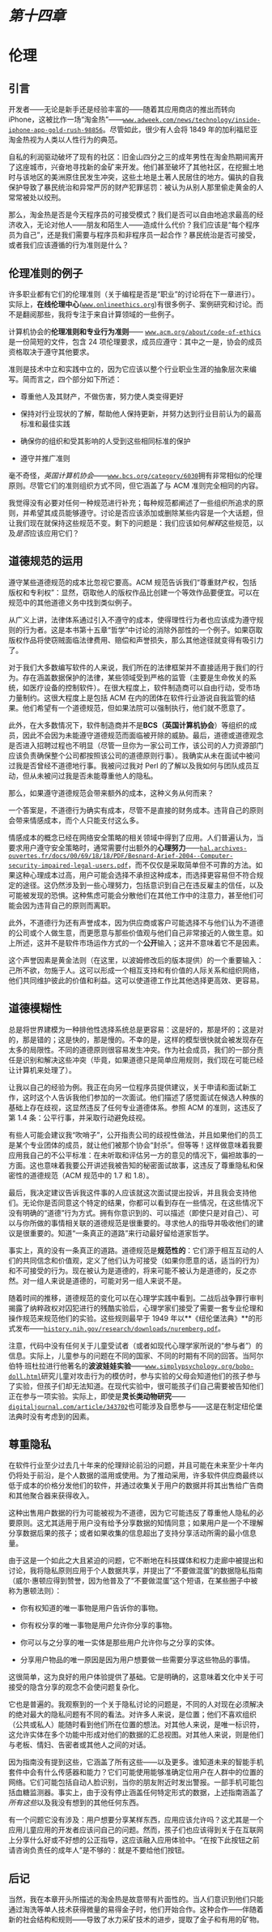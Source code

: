 # *第十四章*

# 伦理

## 引言

开发者——无论是新手还是经验丰富的——随着其应用商店的推出而转向 iPhone，这被比作一场“淘金热”——[`www.adweek.com/news/technology/inside-iphone-app-gold-rush-98856`](http://www.adweek.com/news/technology/inside-iphone-app-gold-rush-98856)。尽管如此，很少有人会将 1849 年的加利福尼亚淘金热视为人类以人性行为的典范。

自私的利润驱动破坏了现有的社区：旧金山四分之三的成年男性在淘金热期间离开了这座城市，兴奋地寻找新的金矿来开发。他们甚至破坏了其他社区，在挖掘土地时与该地区的美洲原住民发生冲突，这些土地是土著人民居住的地方。偏执的自我保护导致了暴民统治和异常严厉的财产犯罪惩罚：被认为从别人那里偷走黄金的人常常被处以绞刑。

那么，淘金热是否是今天程序员的可接受模式？我们是否可以自由地追求最高的经济收入，无论对他人——朋友和陌生人——造成什么代价？我们应该是“每个程序员为自己”，还是我们需要与程序员和非程序员一起合作？暴民统治是否可接受，或者我们应该遵循的行为准则是什么？

## 伦理准则的例子

许多职业都有它们的伦理准则（关于编程是否是“职业”的讨论将在下一章进行）。实际上，**在线伦理中心**([`www.onlineethics.org`](http://www.onlineethics.org))有很多例子、案例研究和讨论。而不是翻阅那些，我将专注于来自计算领域的一些例子。

计算机协会的**伦理准则和专业行为准则**—— [`www.acm.org/about/code-of-ethics`](http://www.acm.org/about/code-of-ethics)是一份简短的文件，包含 24 项伦理要求，成员应遵守：其中之一是，协会的成员资格取决于遵守其他要求。

准则是技术中立和实践中立的，因为它应该以整个行业职业生涯的抽象层次来编写。简而言之，四个部分如下所述：

+   尊重他人及其财产，不做伤害，努力使人类变得更好

+   保持对行业现状的了解，帮助他人保持更新，并努力达到行业目前认为的最高标准和最佳实践

+   确保你的组织和受其影响的人受到这些相同标准的保护

+   遵守并推广准则

毫不奇怪，*英国计算机协会*——[`www.bcs.org/category/6030`](http://www.bcs.org/category/6030)拥有非常相似的伦理原则。尽管它们的准则组织方式不同，但它涵盖了与 ACM 准则完全相同的内容。

我觉得没有必要对任何一种规范进行补充；每种规范都阐述了一些组织所追求的原则，并希望其成员能够遵守。讨论是否应该添加或删除某些内容是一个大话题，但让我们现在就保持这些规范不变。剩下的问题是：我们应该如何*解释*这些规范，以及*是否*应该应用它们？

## 道德规范的运用

遵守某些道德规范的成本比忽视它要高。ACM 规范告诉我们“尊重财产权，包括版权和专利权”：显然，窃取他人的版权作品比创建一个等效作品要便宜。可以在规范中的其他道德义务中找到类似例子。

从广义上讲，法律体系通过引入不遵守的成本，使得理性行为者也应该成为遵守规则的行为者。这是本书第十五章“哲学”中讨论的消除外部性的一个例子。如果窃取版权作品将使窃贼面临法律费用、赔偿和声誉损失，那么其他途径就变得有吸引力了。

对于我们大多数编写软件的人来说，我们所在的法律框架并不直接适用于我们的行为。存在涵盖数据保护的法律，某些领域受到严格的监管（主要是生命攸关的系统，如医疗设备的控制软件）。在很大程度上，软件制造商可以自由行动，受市场力量制约。这很大程度上是包括 ACM 在内的团体在软件行业游说自我监管的结果。他们希望有一个道德规范，但如果法院可以强制执行，他们就不愿意了。

此外，在大多数情况下，软件制造商并不是**BCS（英国计算机协会**）等组织的成员，因此不会因为未能遵守道德规范而面临被开除的威胁。最后，道德或道德观念是否进入招聘过程也不明显（尽管一旦你为一家公司工作，该公司的人力资源部门应该负责确保整个公司都按照该公司的道德原则行事）。我确实从未在面试中被问过我是否曾经不道德地行事。我被问过我对 Perl 的了解以及我如何与团队成员互动，但从未被问过我是否未能尊重他人的隐私。

那么，如果遵守道德规范会带来额外的成本，这种义务从何而来？

一个答案是，不道德行为确实有成本，尽管不是直接的财务成本。违背自己的原则会带来情感成本，而个人只能支付这么多。

情感成本的概念已经在网络安全策略的相关领域中得到了应用。人们普遍认为，当要求用户遵守安全策略时，通常需要付出额外的**心理努力**——[`hal.archives-ouvertes.fr/docs/00/69/18/18/PDF/Besnard-Arief-2004--Computer-security-impaired-legal-users.pdf`](http://hal.archives-ouvertes.fr/docs/00/69/18/18/PDF/Besnard-Arief-2004--Computer-security-impaired-legal-users.pdf)，而不仅仅是采取简单但不可靠的方法。如果这种心理成本过高，用户可能会选择不承担这种成本，而选择更容易但不符合规定的途径。这仍然涉及到一些心理努力，包括意识到自己在违反雇主的信任，以及可能被发现的恐惧。这种焦虑可能会分散他们在其他工作中的注意力，甚至他们可能会因为违背自己的原则而离职。

此外，不道德行为还有声誉成本，因为供应商或客户可能选择不与他们认为不道德的公司或个人做生意，而更愿意与那些价值观与他们自己非常接近的人做生意。如上所述，这并不是软件市场运作方式的一个**公开**输入；这并不意味着它不是因素。

这个声誉因素是黄金法则（在这里，以波姆修改后的版本提供）的一个重要输入：己所不欲，勿施于人。这可以形成一个相互支持和有价值的人际关系和组织网络，他们共同维护彼此的价值和利益。这可以使道德工作比其他选择更高效、更容易。

## 道德模糊性

总是将世界建模为一种排他性选择系统总是更容易：这是好的，那是坏的；这是对的，那是错的；这是快的，那是慢的。不幸的是，这样的模型很快就会被发现存在太多的局限性。不同的道德原则很容易发生冲突。作为社会成员，我们的一部分责任是识别和解决这些冲突（毕竟，如果道德只是简单应用规则，我们现在可能已经让计算机来处理了）。

让我以自己的经验为例。我正在向另一位程序员提供建议，关于申请和面试新工作，这时这个人告诉我他们参加的一次面试。他们描述了感觉面试在候选人种族的基础上存在歧视，这显然违反了任何专业道德体系。参照 ACM 的准则，这违反了第 1.4 条：公平行事，并采取行动避免歧视。

有些人可能会建议我“吹哨子”，公开指责公司的歧视性做法，并且如果他们的员工是某个专业团体的成员，就让他们被那个协会“封杀”。但等等！这样做意味着我要应用我自己的不公平标准：在未听取和评估另一方的意见的情况下，偏袒故事的一方面。这也意味着我要公开讲述我被告知的秘密面试故事，这违反了尊重隐私和保密性的道德规范（ACM 规范中的 1.7 和 1.8）。

最后，我决定建议告诉我这件事的人应该就这次面试提出投诉，并且我会支持他们。无论你是否同意这个特定的结果，你都可以看到存在一些情况，在这些情况下没有明确的“道德”行为方式。拥有你意识到的、可以描述（即使只是对自己）、可以与你所做的事情相关联的道德规范是很重要的。寻求他人的指导并吸收他们的建议是很重要的。知道“一条真正的道路”来行动最好留给道家哲学。

事实上，真的没有一条真正的道路。道德规范是**规范性的**：它们源于相互互动的人们的共同信念和价值观，定义了他们认为可接受（如果你愿意的话，适当的行为）和不可接受的行为。现在被认为是道德的，将来可能不被认为是道德的，反之亦然。对一组人来说是道德的，可能对另一组人来说不是。

随着时间的推移，道德规范的变化可以在心理学实践中看到。二战后战争罪行审判揭露了纳粹政权对囚犯进行的残酷实验后，心理学家们接受了需要一套专业伦理和操作规范来规范他们的实验。这些规则最早于 1949 年以**《纽伦堡法典》**的形式发布——[`history.nih.gov/research/downloads/nuremberg.pdf`](https://history.nih.gov/research/downloads/nuremberg.pdf)。

注意，代码中没有任何关于儿童受试者（或者如现代心理学家所说的“参与者”）的信息。实际上，儿童参与的问题在不同的国家、不同的时期有不同的回答。当阿尔伯特·班杜拉进行他著名的**波波娃娃实验**——[`www.simplypsychology.org/bobo-doll.html`](http://www.simplypsychology.org/bobo-doll.html)研究儿童对攻击行为的模仿时，参与实验的父母会知道他们的孩子参与了实验，但孩子们却无法知道。在现代实验中，很可能孩子们自己需要被告知他们正在参与一项实验。实际上，即使是**灵长类动物研究**——[`digitaljournal.com/article/343702`](http://digitaljournal.com/article/343702)也可能涉及自愿参与——这是在制定纽伦堡法典时没有考虑到的因素。

## 尊重隐私

在软件行业至少过去几十年来的伦理辩论前沿的问题，并且可能在未来至少十年内仍将处于前沿，是个人数据的滥用或使用。为了推动采用，许多软件供应商最终以低于成本的价格分发他们的软件，并通过收集关于用户的数据并将其出售给广告商和其他聚合器来获得收入。

这种出售用户数据的行为可能被视为不道德，因为它可能违反了尊重他人隐私的必要原则。这尤其适用于用户没有给予分享数据的知情同意；如果用户是一个不理解分享数据后果的孩子；或者如果收集的信息超出了支持分享活动所需的最小信息量。

由于这是一个如此之大且紧迫的问题，它不断地在科技媒体和权力走廊中被提出和讨论，我将隐私原则应用于个人数据共享，并提出了“不要做混蛋”的数据隐私指南（威尔·惠顿应得到赞誉，因为他普及了“不要做混蛋”这个短语，在某些圈子中被称为惠顿法则）：

+   你有权知道的唯一事物是用户告诉你的事物。

+   你有权分享的唯一事物是用户允许你分享的事物。

+   你可以与之分享的唯一实体是那些用户允许你与之分享的实体。

+   分享用户物品的唯一原因是因为用户想要做一些需要分享这些物品的事情。

这很简单，这为良好的用户体验提供了基础。它是明确的，这意味着文化中关于可接受的隐含分享的观念不会使问题复杂化。

它也是普遍的。我观察到的一个关于隐私讨论的问题是，不同的人对现在必须解决的绝对最大的隐私问题有不同的看法。对许多人来说，是位置；他们不喜欢组织（公共或私人）能随时看到他们所在位置的想法。对其他人来说，是唯一标识符，这允许实体在多个功能中形成对他们的数据的汇总视图。对其他人来说，则是他们与老板、情妇、告密者或其他人之间的对话。

因为指南没有提到这些，它涵盖了所有这些——以及更多。谁知道未来的智能手机套件中会有什么传感器和能力？它们可能使用能够准确定位用户在人群中的位置的网络。它们可能包括自动人脸识别，当你的朋友附近时发出警报。一部手机可能包括血糖监测器。事实上，由于没有停止涵盖任何特定形式的数据，上述指南涵盖了*所有这些*以及我没有想到的其他任何东西。

有一个问题它没有涉及：用户想要分享某样东西，应用应该允许吗？这尤其是一个应用儿童应用的开发者应该问自己的问题。然而，孩子们也应该得到关于在互联网上分享什么好或不好想的公正指导，这应该融入应用体验中。“在按下此按钮之前请咨询负责任的成年人”是不够的：就是不要给他们按钮。

## 后记

当然，我在本章开头所描述的淘金热是故意带有片面性的。当人们意识到他们只能通过淘洗等单人技术获得微量的易得金子时，他们开始合作。这种合作——伴随着新的社会结构和规则——导致了水力采矿技术的进步，提取了金子和有用的矿物。
